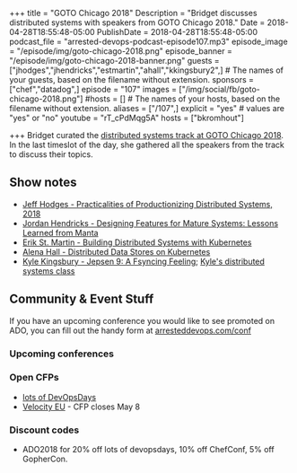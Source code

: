 +++
title = "GOTO Chicago 2018"
Description = "Bridget discusses distributed systems with speakers from GOTO Chicago 2018."
Date = 2018-04-28T18:55:48-05:00
PublishDate = 2018-04-28T18:55:48-05:00
podcast_file = "arrested-devops-podcast-episode107.mp3"
episode_image = "/episode/img/goto-chicago-2018.png"
episode_banner = "/episode/img/goto-chicago-2018-banner.png"
guests = ["jhodges","jhendricks","estmartin","ahall","kkingsbury2",] # The names of your guests, based on the filename without extension.
sponsors = ["chef","datadog",]
episode = "107"
images = ["/img/social/fb/goto-chicago-2018.png"]
#hosts = [] # The names of your hosts, based on the filename without extension.
aliases = ["/107",]
explicit = "yes" # values are "yes" or "no"
youtube = "rT_cPdMqg5A"
hosts = ["bkromhout"]

+++
Bridget curated the [distributed systems track at GOTO Chicago 2018](https://gotochgo.com/2018/tracks/65). In the last timeslot of the day, she gathered all the speakers from the track to discuss their topics.

## Show notes

- [Jeff Hodges - Practicalities of Productionizing Distributed Systems, 2018](https://gotochgo.com/2018/sessions/378)
- [Jordan Hendricks - Designing Features for Mature Systems: Lessons Learned from Manta](https://gotochgo.com/2018/sessions/364)
- [Erik St. Martin - Building Distributed Systems with Kubernetes](https://gotochgo.com/2018/sessions/347)
- [Alena Hall - Distributed Data Stores on Kubernetes](https://gotochgo.com/2018/sessions/348)
- [Kyle Kingsbury - Jepsen 9: A Fsyncing Feeling](https://gotochgo.com/2018/sessions/450); [Kyle's distributed systems class](https://github.com/aphyr/distsys-class)

## Community & Event Stuff

If you have an upcoming conference you would like to see promoted on ADO, you can fill out the handy form at [arresteddevops.com/conf](https://arresteddevops.com/conf)

### Upcoming conferences

### Open CFPs

- [lots of DevOpsDays](https://devopsdays.org/speaking)
- [Velocity EU](https://conferences.oreilly.com/velocity/vl-eu/public/cfp/648) - CFP closes May 8

### Discount codes
- ADO2018 for 20% off lots of devopsdays, 10% off ChefConf, 5% off GopherCon.
